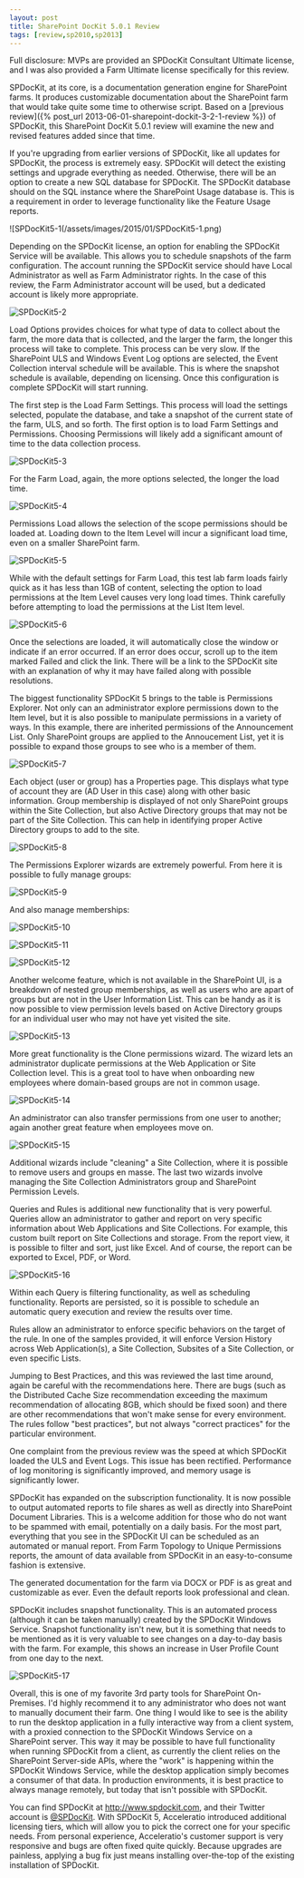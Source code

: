 ```yaml
---
layout: post
title: SharePoint DocKit 5.0.1 Review
tags: [review,sp2010,sp2013]
---
```


Full disclosure: MVPs are provided an SPDocKit Consultant Ultimate license, and I was also provided a Farm Ultimate license specifically for this review.

SPDocKit, at its core, is a documentation generation engine for SharePoint farms. It produces customizable documentation about the SharePoint farm that would take quite some time to otherwise script. Based on a [previous review]({% post_url 2013-06-01-sharepoint-dockit-3-2-1-review %}) of SPDocKit, this SharePoint DocKit 5.0.1 review will examine the new and revised features added since that time.

If you're upgrading from earlier versions of SPDocKit, like all updates for SPDocKit, the process is extremely easy. SPDocKit will detect the existing settings and upgrade everything as needed. Otherwise, there will be an option to create a new SQL database for SPDocKit. The SPDocKit database should on the SQL instance where the SharePoint Usage database is. This is a requirement in order to leverage functionality like the Feature Usage reports.

![SPDocKit5-1(/assets/images/2015/01/SPDocKit5-1.png)

Depending on the SPDocKit license, an option for enabling the SPDocKit Service will be available. This allows you to schedule snapshots of the farm configuration. The account running the SPDocKit service should have Local Administrator as well as Farm Administrator rights. In the case of this review, the Farm Administrator account will be used, but a dedicated account is likely more appropriate.

![SPDocKit5-2](/assets/images/2015/01/SPDocKit5-2.png)

Load Options provides choices for what type of data to collect about the farm, the more data that is collected, and the larger the farm, the longer this process will take to complete. This process can be very slow. If the SharePoint ULS and Windows Event Log options are selected, the Event Collection interval schedule will be available. This is where the snapshot schedule is available, depending on licensing. Once this configuration is complete SPDocKit will start running.

The first step is the Load Farm Settings. This process will load the settings selected, populate the database, and take a snapshot of the current state of the farm, ULS, and so forth. The first option is to load Farm Settings and Permissions. Choosing Permissions will likely add a significant amount of time to the data collection process.

![SPDocKit5-3](/assets/images/2015/01/SPDocKit5-3.png)

For the Farm Load, again, the more options selected, the longer the load time.

![SPDocKit5-4](/assets/images/2015/01/SPDocKit5-4.png)

Permissions Load allows the selection of the scope permissions should be loaded at. Loading down to the Item Level will incur a significant load time, even on a smaller SharePoint farm.

![SPDocKit5-5](/assets/images/2015/01/SPDocKit5-5.png)

While with the default settings for Farm Load, this test lab farm loads fairly quick as it has less than 1GB of content, selecting the option to load permissions at the Item Level causes very long load times. Think carefully before attempting to load the permissions at the List Item level.

![SPDocKit5-6](/assets/images/2015/01/SPDocKit5-6.png)

Once the selections are loaded, it will automatically close the window or indicate if an error occurred. If an error does occur, scroll up to the item marked Failed and click the link. There will be a link to the SPDocKit site with an explanation of why it may have failed along with possible resolutions.

The biggest functionality SPDocKit 5 brings to the table is Permissions Explorer. Not only can an administrator explore permissions down to the Item level, but it is also possible to manipulate permissions in a variety of ways. In this example, there are inherited permissions of the Announcement List. Only SharePoint groups are applied to the Annoucement List, yet it is possible to expand those groups to see who is a member of them.

![SPDocKit5-7](/assets/images/2015/01/SPDocKit5-7.png)

Each object (user or group) has a Properties page. This displays what type of account they are (AD User in this case) along with other basic information. Group membership is displayed of not only SharePoint groups within the Site Collection, but also Active Directory groups that may not be part of the Site Collection. This can help in identifying proper Active Directory groups to add to the site.

![SPDocKit5-8](/assets/images/2015/01/SPDocKit5-8.png)

The Permissions Explorer wizards are extremely powerful. From here it is possible to fully manage groups:

![SPDocKit5-9](/assets/images/2015/01/SPDocKit5-9.png)

And also manage memberships:

![SPDocKit5-10](/assets/images/2015/01/SPDocKit5-10.png)

![SPDocKit5-11](/assets/images/2015/01/SPDocKit5-11.png)

![SPDocKit5-12](/assets/images/2015/01/SPDocKit5-12.png)

Another welcome feature, which is not available in the SharePoint UI, is a breakdown of nested group memberships, as well as users who are apart of groups but are not in the User Information List. This can be handy as it is now possible to view permission levels based on Active Directory groups for an individual user who may not have yet visited the site.

![SPDocKit5-13](/assets/images/2015/01/SPDocKit5-13.png)

More great functionality is the Clone permissions wizard. The wizard lets an administrator duplicate permissions at the Web Application or Site Collection level. This is a great tool to have when onboarding new employees where domain-based groups are not in common usage.

![SPDocKit5-14](/assets/images/2015/01/SPDocKit5-14.png)

An administrator can also transfer permissions from one user to another; again another great feature when employees move on.

![SPDocKit5-15](/assets/images/2015/01/SPDocKit5-15.png)

Additional wizards include "cleaning" a Site Collection, where it is possible to remove users and groups en masse. The last two wizards involve managing the Site Collection Administrators group and SharePoint Permission Levels.

Queries and Rules is additional new functionality that is very powerful. Queries allow an administrator to gather and report on very specific information about Web Applications and Site Collections. For example, this custom built report on Site Collections and storage. From the report view, it is possible to filter and sort, just like Excel. And of course, the report can be exported to Excel, PDF, or Word.

![SPDocKit5-16](/assets/images/2015/01/SPDocKit5-16.png)

Within each Query is filtering functionality, as well as scheduling functionality. Reports are persisted, so it is possible to schedule an automatic query execution and review the results over time.

Rules allow an administrator to enforce specific behaviors on the target of the rule. In one of the samples provided, it will enforce Version History across Web Application(s), a Site Collection, Subsites of a Site Collection, or even specific Lists.

Jumping to Best Practices, and this was reviewed the last time around, again be careful with the recommendations here. There are bugs (such as the Distributed Cache Size recommendation exceeding the maximum recommendation of allocating 8GB, which should be fixed soon) and there are other recommendations that won't make sense for every environment. The rules follow "best practices", but not always "correct practices" for the particular environment.

One complaint from the previous review was the speed at which SPDocKit loaded the ULS and Event Logs. This issue has been rectified. Performance of log monitoring is significantly improved, and memory usage is significantly lower.

SPDocKit has expanded on the subscription functionality. It is now possible to output automated reports to file shares as well as directly into SharePoint Document Libraries. This is a welcome addition for those who do not want to be spammed with email, potentially on a daily basis. For the most part, everything that you see in the SPDocKit UI can be scheduled as an automated or manual report. From Farm Topology to Unique Permissions reports, the amount of data available from SPDocKit in an easy-to-consume fashion is extensive.

The generated documentation for the farm via DOCX or PDF is as great and customizable as ever. Even the default reports look professional and clean.

SPDocKit includes snapshot functionality. This is an automated process (although it can be taken manually) created by the SPDocKit Windows Service. Snapshot functionality isn't new, but it is something that needs to be mentioned as it is very valuable to see changes on a day-to-day basis with the farm. For example, this shows an increase in User Profile Count from one day to the next.

![SPDocKit5-17](/assets/images/2015/01/SPDocKit5-17.png)

Overall, this is one of my favorite 3rd party tools for SharePoint On-Premises. I'd highly recommend it to any administrator who does not want to manually document their farm. One thing I would like to see is the ability to run the desktop application in a fully interactive way from a client system, with a proxied connection to the SPDocKit Windows Service on a SharePoint server. This way it may be possible to have full functionality when running SPDocKit from a client, as currently the client relies on the SharePoint Server-side APIs, where the "work" is happening within the SPDocKit Windows Service, while the desktop application simply becomes a consumer of that data. In production environments, it is best practice to always manage remotely, but today that isn't possible with SPDocKit.

You can find SPDocKit at <http://www.spdockit.com>, and their Twitter account is [@SPDocKit](https://www.twitter.com/SPDocKit). With SPDocKit 5, Acceleratio introduced additional licensing tiers, which will allow you to pick the correct one for your specific needs. From personal experience, Acceleratio's customer support is very responsive and bugs are often fixed quite quickly. Because upgrades are painless, applying a bug fix just means installing over-the-top of the existing installation of SPDocKit.